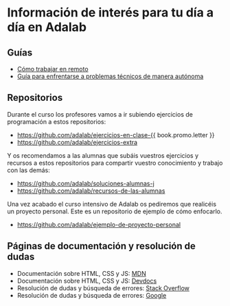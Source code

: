 # Información de interés para tu día a día en Adalab

## Guías

- [Cómo trabajar en remoto](como_trabajar_en_remoto.md)
- [Guía para enfrentarse a problemas técnicos de manera autónoma](busqueda_de_soluciones.md)

## Repositorios

Durante el curso los profesores vamos a ir subiendo ejercicios de programación a estos repositorios:

- https://github.com/adalab/ejercicios-en-clase-{{ book.promo.letter }}
- https://github.com/adalab/ejercicios-extra

Y os recomendamos a las alumnas que subáis vuestros ejercicios y recursos a estos repositorios para compartir vuestro conocimiento y trabajo con las demás:

- https://github.com/adalab/soluciones-alumnas-j
- https://github.com/adalab/recursos-de-las-alumnas

Una vez acabado el curso intensivo de Adalab os pediremos que realicéis un proyecto personal. Este es un repositorio de ejemplo de cómo enfocarlo.

- https://github.com/adalab/ejemplo-de-proyecto-personal

## Páginas de documentación y resolución de dudas

- Documentación sobre HTML, CSS y JS: [MDN](https://developer.mozilla.org/es/)
- Documentación sobre HTML, CSS y JS: [Devdocs](https://devdocs.io/)
- Resolución de dudas y búsqueda de errores: [Stack Overflow](https://stackoverflow.com)
- Resolución de dudas y búsqueda de errores: [Google](https://google.com)